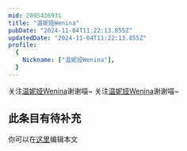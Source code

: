 ```yaml
---
mid: 2095436931
title: "温妮娅Wenina"
pubDate: "2024-11-04T11:22:13.855Z"
updatedDate: "2024-11-04T11:22:13.855Z"
profile:
  {
    Nickname: ["温妮娅Wenina"],
  }
---
```


关注[温妮娅Wenina](https://space.bilibili.com/2095436931)谢谢喵~ 关注[温妮娅Wenina](https://space.bilibili.com/2095436931)谢谢喵~

## 此条目有待补充
你可以在[这里](https://github.com/Yuhanawa/VTuber.ICU-Content/edit/master/v/温妮娅Wenina/index.md)编辑本文
